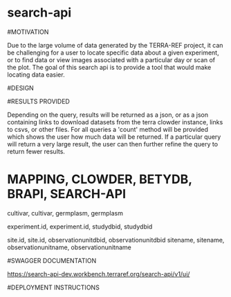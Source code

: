 # search-api

#MOTIVATION

Due to the large volume of data generated by the TERRA-REF project, it can be challenging for a user to locate 
specific data about a given experiment, or to find data or view images associated with a particular day or scan of 
the plot. The goal of this search api is to provide a tool that would make locating data easier. 

#DESIGN

#RESULTS PROVIDED

Depending on the query, results will be returned as a json, or as a json containing links to download datasets from 
the terra clowder instance, links to csvs, or other files. For all queries a 'count' method will be provided which shows 
the user how much data will be returned. If a particular query will return a very large result, the user can then
further refine the query to return fewer results.

# MAPPING, CLOWDER, BETYDB, BRAPI, SEARCH-API

cultivar, cultivar, germplasm, germplasm

experiment.id, experiment.id, studydbid, studydbid

site.id, site.id, observationunitdbid, observationunitdbid
sitename, sitename, observationunitname, observationunitname




#SWAGGER DOCUMENTATION

https://search-api-dev.workbench.terraref.org/search-api/v1/ui/

#DEPLOYMENT INSTRUCTIONS

